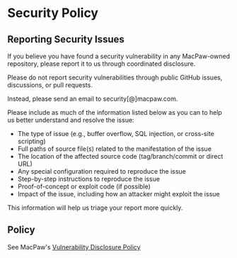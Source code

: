 # Security Policy

## Reporting Security Issues
If you believe you have found a security vulnerability in any MacPaw-owned repository, please report it to us through coordinated disclosure.

Please do not report security vulnerabilities through public GitHub issues, discussions, or pull requests.

Instead, please send an email to security[@]macpaw.com.

Please include as much of the information listed below as you can to help us better understand and resolve the issue:

- The type of issue (e.g., buffer overflow, SQL injection, or cross-site scripting)
- Full paths of source file(s) related to the manifestation of the issue
- The location of the affected source code (tag/branch/commit or direct URL)
- Any special configuration required to reproduce the issue
- Step-by-step instructions to reproduce the issue
- Proof-of-concept or exploit code (if possible)
- Impact of the issue, including how an attacker might exploit the issue

This information will help us triage your report more quickly.

## Policy
See MacPaw's [Vulnerability Disclosure Policy](https://macpaw.com/vulnerability-disclosure-policy)
